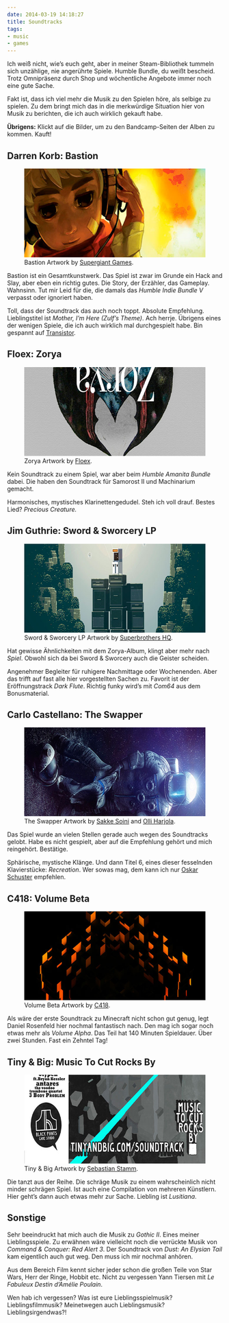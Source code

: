 ```yaml
---
date: 2014-03-19 14:18:27
title: Soundtracks
tags:
- music
- games
---
```

Ich weiß nicht, wie’s euch geht, aber in meiner Steam-Bibliothek tummeln sich unzählige, nie angerührte Spiele. Humble Bundle, du weißt bescheid. Trotz Omnipräsenz durch Shop und wöchentliche Angebote immer noch eine gute Sache.

Fakt ist, dass ich viel mehr die Musik zu den Spielen höre, als selbige zu spielen. Zu dem bringt mich das in die merkwürdige Situation hier von Musik zu berichten, die ich auch wirklich gekauft habe.

__Übrigens:__ Klickt auf die Bilder, um zu den Bandcamp-Seiten der Alben zu kommen. Kauft!

## Darren Korb: Bastion

<figure>
    <a href="http://supergiantgames.bandcamp.com/album/bastion-original-soundtrack"><img src="/img/posts/soundtracks-darren-korb-bastion-soundtrack-cover.jpg" alt="Darren Korb: Bastion Soundtrack" width="620" height="207"></a>
    <figcaption>Bastion Artwork by <a href="http://supergiantgames.com">Supergiant Games</a>.</figcaption>
</figure>

Bastion ist ein Gesamtkunstwerk. Das Spiel ist zwar im Grunde ein Hack and Slay, aber eben ein richtig gutes. Die Story, der Erzähler, das Gameplay. Wahnsinn. Tut mir Leid für die, die damals das _Humble Indie Bundle V_ verpasst oder ignoriert haben.

Toll, dass der Soundtrack das auch noch toppt. Absolute Empfehlung. Lieblingstitel ist _Mother, I’m Here (Zulf’s Theme)_. Ach herrje. Übrigens eines der wenigen Spiele, die ich auch wirklich mal durchgespielt habe. Bin gespannt auf [Transistor](http://supergiantgames.com/index.php/transistor).

## Floex: Zorya

<figure>
    <a href="http://store.floex.cz/album/zorya"><img src="/img/posts/soundtracks-floex-zorya-cover.jpg" alt="Floex: Zorya" width="620" height="207"></a>
    <figcaption>Zorya Artwork by <a href="http://www.floex.cz">Floex</a>.</figcaption>
</figure>

Kein Soundtrack zu einem Spiel, war aber beim _Humble Amanita Bundle_ dabei. Die haben den Soundtrack für Samorost II und Machinarium gemacht.

Harmonisches, mystisches Klarinettengedudel. Steh ich voll drauf. Bestes Lied? _Precious Creature._

## Jim Guthrie: Sword & Sworcery LP

<figure>
    <a href="http://jimguthrie.bandcamp.com/album/sword-sworcery-lp-the-ballad-of-the-space-babies"><img src="/img/posts/soundtracks-jim-guthrie-sword-and-sworcery-lp-cover.jpg" alt="Jim Guthrie: Sword &amp; Sworcery LP" width="620" height="207"></a>
    <figcaption>Sword & Sworcery LP Artwork by <a href="http://www.superbrothershq.com/artwork/sword-sworcery-2009-2012">Superbrothers HQ</a>.</figcaption>
</figure>

Hat gewisse Ähnlichkeiten mit dem Zorya-Album, klingt aber mehr nach _Spiel_. Obwohl sich da bei Sword & Sworcery auch die Geister scheiden.

Angenehmer Begleiter für ruhigere Nachmittage oder Wochenenden. Aber das trifft auf fast alle hier vorgestellten Sachen zu. Favorit ist der Eröffnungstrack _Dark Flute_. Richtig funky wird’s mit _Com64_ aus dem Bonusmaterial.

## Carlo Castellano: The Swapper

<figure>
    <a href="http://store.carlocastellano.cc/album/the-swapper-original-soundtrack"><img src="/img/posts/soundtracks-carlo-castellano-the-swapper-soundtrack-cover.jpg" alt="Carlo Castellano: The Swapper" width="620" height="207"></a>
    <figcaption>The Swapper Artwork by <a href="http://www.sakkesoini.com">Sakke Soini</a> and <a href="https://twitter.com/facepalmgames">Olli Harjola</a>.</figcaption>
</figure>

Das Spiel wurde an vielen Stellen gerade auch wegen des Soundtracks gelobt. Habe es nicht gespielt, aber auf die Empfehlung gehört und mich reingehört. Bestätige.

Sphärische, mystische Klänge. Und dann Titel 6, eines dieser fesselnden Klavierstücke: _Recreation_. Wer sowas mag, dem kann ich nur [Oskar Schuster](https://soundcloud.com/oskarschuster) empfehlen.

## C418: Volume Beta

<figure>
    <a href="http://c418.bandcamp.com/album/minecraft-volume-beta"><img src="/img/posts/soundtracks-c418-volume-beta-cover.jpg" alt="C418: Volume Beta" width="620" height="207"></a>
    <figcaption>Volume Beta Artwork by <a href="http://c418.bandcamp.com/album/minecraft-volume-beta">C418</a>.</figcaption>
</figure>

Als wäre der erste Soundtrack zu Minecraft nicht schon gut genug, legt Daniel Rosenfeld hier nochmal fantastisch nach. Den mag ich sogar noch etwas mehr als _Volume Alpha_. Das Teil hat 140 Minuten Spieldauer. Über zwei Stunden. Fast ein Zehntel Tag!

## Tiny & Big: Music To Cut Rocks By

<figure>
    <a href="http://blackpantsgamestudio.bandcamp.com/album/tiny-big-soundtrack"><img src="/img/posts/soundtracks-tiny-and-big-soundtrack-cover.jpg" alt="Tiny &amp; Big: Music To Cut Rocks By" width="620" height="207"></a>
    <figcaption>Tiny & Big Artwork by <a href="http://www.the-stamm.com/wordpress/?portfolio=tiny-big-box-art">Sebastian Stamm</a>.</figcaption>
</figure>

Die tanzt aus der Reihe. Die schräge Musik zu einem wahrscheinlich nicht minder schrägen Spiel. Ist auch eine Compilation von mehreren Künstlern. Hier geht’s dann auch etwas mehr zur Sache. Liebling ist _Lusitiana_.

## Sonstige

Sehr beeindruckt hat mich auch die Musik zu _Gothic II_. Eines meiner Lieblingsspiele. Zu erwähnen wäre vielleicht noch die verrückte Musik von _Command & Conquer: Red Alert 3_. Der Soundtrack von _Dust: An Elysian Tail_ kam eigentlich auch gut weg. Den muss ich mir nochmal anhören.

Aus dem Bereich Film kennt sicher jeder schon die großen Teile von Star Wars, Herr der Ringe, Hobbit etc. Nicht zu vergessen Yann Tiersen mit _Le Fabuleux Destin d’Amélie Poulain_.

Wen hab ich vergessen? Was ist eure Lieblingsspielmusik? Lieblingsfilmmusik? Meinetwegen auch Lieblingsmusik? Lieblingsirgendwas?!
